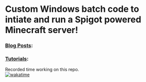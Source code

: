 # Custom Windows batch code to intiate and run a Spigot powered Minecraft server!

### [Blog Posts](htps://www.myeasyserver.xyz/blog2):
<!-- Blog: -->
<!-- BLOG:START -->
<!-- BLOG:END -->

### [Tutorials](https://www.youtube.com/channel/UCt04NKIHCuVgYeE8-V6K9ww):
<!-- YOUTUBE:START -->
<!-- YOUTUBE:END -->

Recorded time working on this repo.\
[![wakatime](https://wakatime.com/badge/github/mk5912/SpigotServerCodes.svg)](https://wakatime.com/badge/github/mk5912/SpigotServerCodes)
